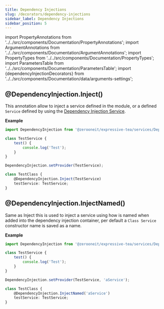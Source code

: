 ```yaml
---
title: Dependency Injections
slug: /decorators/dependency-injections
sidebar_label: Dependency Injections
sidebar_position: 5
---
```

import PropertyAnnotations from '../../src/components/Documentation/PropertyAnnotations';
import ArgumentAnnotations from '../../src/components/Documentation/ArgumentAnnotations';
import PropertyTypes from '../../src/components/Documentation/PropertyTypes';
import ParametersTable from '../../src/components/Documentation/ParametersTable';
import {dependencyInjectionDecorators} from '../../src/components/Documentation/data/arguments-settings';

## @DependencyInjection.Inject(<ArgumentAnnotations args={dependencyInjectionDecorators.inject}/>)
This annotation allow to inject a service defined in the module, or a defined `Service` defined by using the [Dependency Injection Service](../services/dependency-injection#setprovider).

<ParametersTable args={dependencyInjectionDecorators.inject} />

**Example**
```typescript
import DependencyInjection from '@zerooneit/expressive-tea/services/DependencyInjection';

class TestService {
    test() {
        console.log('Test');
    }
}

DependencyInjection.setProvider(TestService);

class TestClass {
    @DependencyInjection.Inject(TestService)
    testService: TestService;
}
```

## @DependencyInjection.InjectNamed(<ArgumentAnnotations args={dependencyInjectionDecorators.injectNamed}/>)
Same as Inject this is used to inject a service using how is named when added into the dependency injection container,
per default a `Class Service` constructor name is saved as a name.

<ParametersTable args={dependencyInjectionDecorators.injectNamed} />

**Example**
```typescript
import DependencyInjection from '@zerooneit/expressive-tea/services/DependencyInjection';

class TestService {
    test() {
        console.log('Test');
    }
}

DependencyInjection.setProvider(TestService, 'aService');

class TestClass {
    @DependencyInjection.InjectNamed('aService')
    testService: TestService;
}
```
